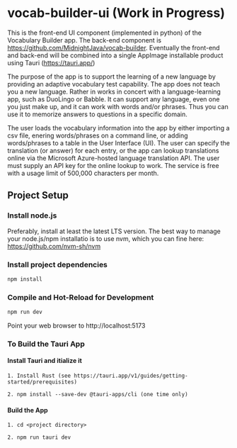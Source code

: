 # vocab-builder-ui (Work in Progress)

This is the front-end UI component (implemented in python) of the Vocabulary Builder app. The back-end component is https://github.com/MidnightJava/vocab-builder. Eventually the front-end and back-end will be combined into a single AppImage installable product using Tauri (https://tauri.app/)

The purpose of the app is to support the learning of a new language by providing an adaptive vocabulary test capability. The app does not teach you a new language. Rather in works in concert with a language-learning app, such as DuoLingo or Babble. It can support any language, even one you just make up, and it can work with words and/or phrases. Thus you can use it to memorize answers to questions in a specific domain.

The user loads the vocabulary information into the app by either importing a csv file, enering words/phrases on a command line, or adding words/phrases to a table in the User Interface (UI). The user can specify the translation (or answer) for each entry, or the app can lookup translations online via the Microsoft Azure-hosted language translation API. The user must supply an API key for the online lookup to work. The service is free with a usage limit of 500,000 characters per month.

## Project Setup

### Install node.js

Preferably, install at least the latest LTS version. The best way to manage your node.js/npm installatio is to use nvm, which you can fine here: https://github.com/nvm-sh/nvm

### Install project dependencies

```sh
npm install
```

### Compile and Hot-Reload for Development

```sh
npm run dev
```

Point your web browser to http://localhost:5173

### To Build the Tauri App

#### Install Tauri and itialize it

```
1. Install Rust (see https://tauri.app/v1/guides/getting-started/prerequisites)

2. npm install --save-dev @tauri-apps/cli (one time only)
```

#### Build the App

```
1. cd <project directory>

2. npm run tauri dev
```
